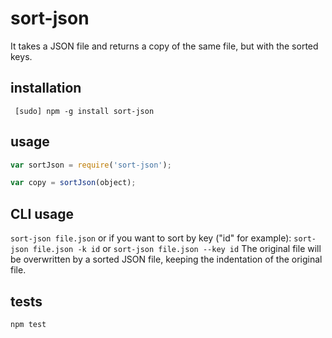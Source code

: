 sort-json
=========

It takes a JSON file and returns a copy of the same file, but with the sorted keys.

installation
------------

` [sudo] npm -g install sort-json`


usage
-----

```js
var sortJson = require('sort-json');

var copy = sortJson(object);
```

CLI usage
---------
`sort-json file.json`
or if you want to sort by key ("id" for example):
`sort-json file.json -k id` or `sort-json file.json --key id`
The original file will be overwritten by a sorted JSON file, keeping the indentation of the original file.

tests
-----

`npm test`
